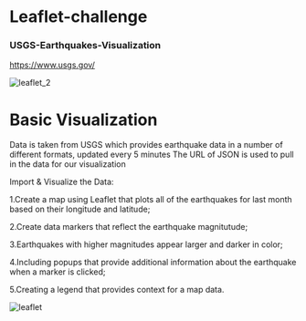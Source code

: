 # Leaflet-challenge




### USGS-Earthquakes-Visualization
https://www.usgs.gov/




![leaflet_2](https://user-images.githubusercontent.com/68763904/127591614-959922a7-a6ef-4eb9-840f-811628d2fab5.PNG)




# Basic Visualization



Data is taken from USGS which provides earthquake data in a number of different formats, updated every 5 minutes
The URL of JSON is used to pull in the data for our visualization





Import & Visualize the Data:

1.Create a map using Leaflet that plots all of the earthquakes for last month based on their longitude and latitude;

2.Create data markers that reflect the earthquake magnitutude;

3.Earthquakes with higher magnitudes appear larger and darker in color;

4.Including popups that provide additional information about the earthquake when a marker is clicked;

5.Creating a legend that provides context for a map data.


![leaflet](https://user-images.githubusercontent.com/68763904/127591535-80d08de6-0d55-42ae-b973-36a9ad6da761.PNG)
